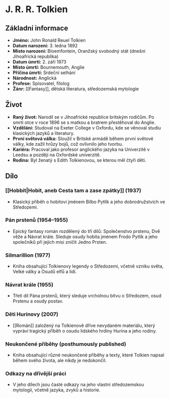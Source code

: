 # J. R. R. Tolkien

## Základní informace

- **Jméno:** John Ronald Reuel Tolkien
- **Datum narození:** 3. ledna 1892
- **Místo narození:** Bloemfontein, Oranžský svobodný stát (dnešní Jihoafrická republika)
- **Datum úmrtí:** 2. září 1973
- **Místo úmrtí:** Bournemouth, Anglie
- **Příčina úmrtí:** Srdeční selhání
- **Národnost:** Anglická
- **Profese:** Spisovatel, filolog
- **Žánr:** [[Fantasy]], dětská literatura, středozemská mytologie

## Život

- **Raný život:** Narodil se v Jihoafrické republice britským rodičům. Po smrti otce v roce 1896 se s matkou a bratrem přestěhoval do Anglie.
- **Vzdělání:** Studoval na Exeter College v Oxfordu, kde se věnoval studiu klasických jazyků a literatury.
- **První světová válka:** Sloužil v Britské armádě během první světové války, kde zažil hrůzy bojů, což ovlivnilo jeho tvorbu.
- **Kariéra:** Pracoval jako profesor anglického jazyka na Univerzitě v Leedsu a později na Oxfordské univerzitě.
- **Rodina:** Byl ženatý s Edith Tolkienovou, se kterou měl čtyři děti.

## Dílo

### [[Hobbit|Hobit, aneb Cesta tam a zase zpátky]] (1937)

- Klasický příběh o hobitovi jménem Bilbo Pytlík a jeho dobrodružstvích ve Středozemi.

### Pán prstenů (1954–1955)

- Epický fantasy román rozdělený do tří dílů: Společenstvo prstenu, Dvě věže a Návrat krále. Sleduje osudy hobita jménem Frodo Pytlík a jeho společníků při jejich misi zničit Jedno Prsten.

### Silmarillion (1977)

- Kniha obsahující Tolkienovy legendy o Středozemi, včetně vzniku světa, Velké války a Osudů elfů a lidí.

### Návrat krále (1955)

- Třetí díl Pána prstenů, který sleduje vrcholnou bitvu o Středozem, osud Prstenu a osudy postav.

### Děti Hurinovy (2007)

- [[Román]] založený na Tolkienově dříve nevydaném materiálu, který vypráví tragický příběh o osudu lidského hrdiny Hurina a jeho rodiny.

### Neukončené příběhy (posthumously published)

- Kniha obsahující různé neukončené příběhy a texty, které Tolkien napsal během svého života, ale nikdy je nedokončil.

### Odkazy na dřívější práci

- V jeho dílech jsou časté odkazy na jeho vlastní středozemskou mytologii, včetně jazyka, zvyků a historie.